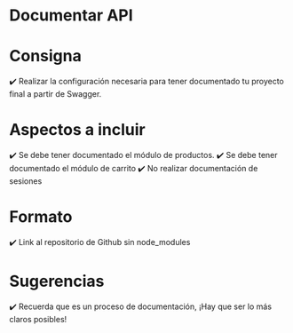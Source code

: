 # Documentar API

# Consigna
✔️ Realizar la configuración necesaria para tener documentado tu proyecto final a partir de Swagger.

# Aspectos a incluir
✔️ Se debe tener documentado el módulo de productos.
✔️ Se debe tener documentado el módulo de carrito
✔️ No realizar documentación de sesiones

# Formato
✔️ Link al repositorio de Github sin node_modules

# Sugerencias
✔️ Recuerda que es un proceso de documentación, ¡Hay que ser lo más claros posibles!
